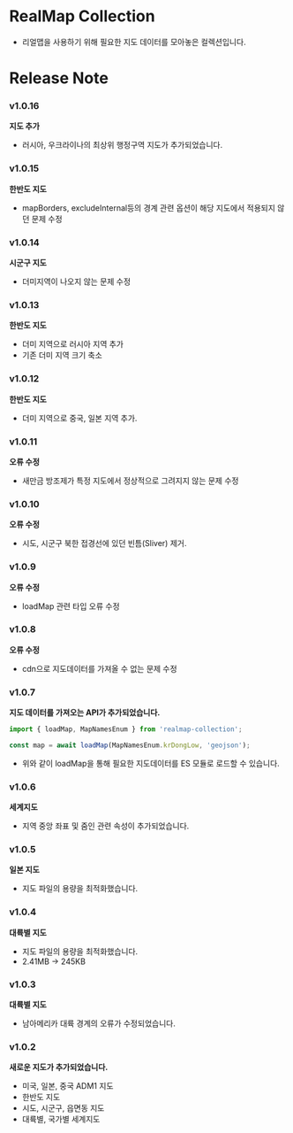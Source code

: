 # RealMap Collection

- 리얼맵을 사용하기 위해 필요한 지도 데이터를 모아놓은 컬렉션입니다.

# Release Note

### v1.0.16

**지도 추가**

- 러시아, 우크라이나의 최상위 행정구역 지도가 추가되었습니다.

### v1.0.15

**한반도 지도**

- mapBorders, excludeInternal등의 경계 관련 옵션이 해당 지도에서 적용되지 않던 문제 수정

### v1.0.14

**시군구 지도**

- 더미지역이 나오지 않는 문제 수정

### v1.0.13

**한반도 지도**

- 더미 지역으로 러시아 지역 추가
- 기존 더미 지역 크기 축소

### v1.0.12

**한반도 지도**

- 더미 지역으로 중국, 일본 지역 추가.

### v1.0.11

**오류 수정**

- 새만금 방조제가 특정 지도에서 정상적으로 그려지지 않는 문제 수정

### v1.0.10

**오류 수정**

- 시도, 시군구 북한 접경선에 있던 빈틈(Sliver) 제거.

### v1.0.9

**오류 수정**

- loadMap 관련 타입 오류 수정

### v1.0.8

**오류 수정**

- cdn으로 지도데이터를 가져올 수 없는 문제 수정

### v1.0.7

**지도 데이터를 가져오는 API가 추가되었습니다.**

```js
import { loadMap, MapNamesEnum } from 'realmap-collection';

const map = await loadMap(MapNamesEnum.krDongLow, 'geojson');
```

- 위와 같이 loadMap을 통해 필요한 지도데이터를 ES 모듈로 로드할 수 있습니다.

### v1.0.6

**세계지도**

- 지역 중앙 좌표 및 줌인 관련 속성이 추가되었습니다.

### v1.0.5

**일본 지도**

- 지도 파일의 용량을 최적화했습니다.

### v1.0.4

**대륙별 지도**

- 지도 파일의 용량을 최적화했습니다.
- 2.41MB -> 245KB

### v1.0.3

**대륙별 지도**

- 남아메리카 대륙 경계의 오류가 수정되었습니다.

### v1.0.2

**새로운 지도가 추가되었습니다.**

- 미국, 일본, 중국 ADM1 지도
- 한반도 지도
- 시도, 시군구, 읍면동 지도
- 대륙별, 국가별 세계지도